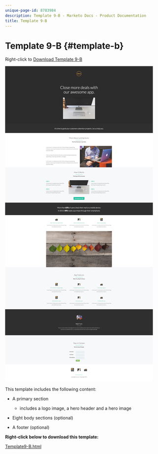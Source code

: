 ```yaml
---
unique-page-id: 8783984
description: Template 9-B - Marketo Docs - Product Documentation
title: Template 9-B
---
```


# Template 9-B {#template-b}

Right-click to [Download Template 9-B](http://docs.marketo.com/download/attachments/8783984/template-9b.html?version=2&modificationdate=1438210694000&api=v2)

![](assets/image2015-7-28-15-3a21-3a14.png)

This template includes the following content:

* A primary section

    * includes a logo image, a hero header and a hero image

* Eight body sections (optional)
* A footer (optional)

**Right-click below to download this template:**

[Template9-B.html](http://docs.marketo.com/download/attachments/8783984/template-9b.html?version=2&modificationdate=1438210694000&api=v2)
